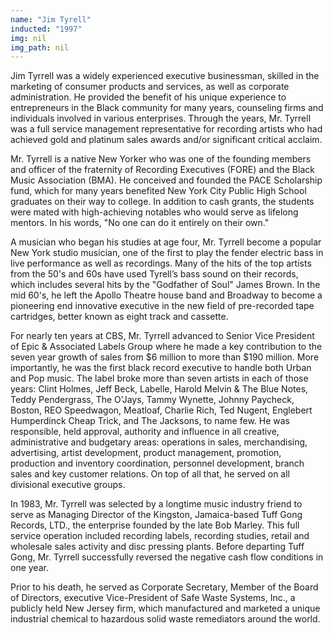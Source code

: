 ```yaml
---
name: "Jim Tyrell"
inducted: "1997"
img: nil
img_path: nil
---
```


Jim Tyrrell was a widely experienced executive businessman, skilled in the marketing of consumer products and services, as well as corporate administration. He provided the benefit of his unique experience to entrepreneurs in the Black community for many years, counseling firms and individuals involved in various enterprises. Through the years, Mr. Tyrrell was a full service management representative for recording artists who had achieved gold and platinum sales awards and/or significant critical acclaim.

Mr. Tyrrell is a native New Yorker who was one of the founding members and officer of the fraternity of Recording Executives (FORE) and the Black Music Association (BMA). He conceived and founded the PACE Scholarship fund, which for many years benefited New York City Public High School graduates on their way to college. In addition to cash grants, the students were mated with high-achieving notables who would serve as lifelong mentors. In his words, "No one can do it entirely on their own."

A musician who began his studies at age four, Mr. Tyrrell become a popular New York studio musician, one of the first to play the fender electric bass in live performance as well as recordings. Many of the hits of the top artists from the 50's and 60s have used Tyrell’s bass sound on their records, which includes several hits by the "Godfather of Soul" James Brown. In the mid 60's, he left the Apollo Theatre house band and Broadway to become a pioneering end innovative executive in the new field of pre-recorded tape cartridges, better known as eight track and cassette.

For nearly ten years at CBS, Mr. Tyrrell advanced to Senior Vice President of Epic & Associated Labels Group where he made a key contribution to the seven year growth of sales from $6 million to more than $190 million. More importantly, he was the first black record executive to handle both Urban and Pop music. The label broke more than seven artists in each of those years: Clint Holmes, Jeff Beck, Labelle, Harold Melvin & The Blue Notes, Teddy Pendergrass, The O'Jays, Tammy Wynette, Johnny Paycheck, Boston, REO Speedwagon, Meatloaf, Charlie Rich, Ted Nugent, Englebert Humperdinck Cheap Trick, and The Jacksons, to name few. He was responsible, held approval, authority and influence in all creative, administrative and budgetary areas: operations in sales, merchandising, advertising, artist development, product management, promotion, production and inventory coordination, personnel development, branch sales and key customer relations. On top of all that, he served on all divisional executive groups.

In 1983, Mr. Tyrrell was selected by a longtime music industry friend to serve as Managing Director of the Kingston, Jamaica-based Tuff Gong Records, LTD., the enterprise founded by the late Bob Marley. This full service operation included recording labels, recording studies, retail and wholesale sales activity and disc pressing plants. Before departing Tuff Gong, Mr. Tyrrell successfully reversed the negative cash flow conditions in one year.

Prior to his death, he served as Corporate Secretary, Member of the Board of Directors, executive Vice-President of Safe Waste Systems, Inc., a publicly held New Jersey firm, which manufactured and marketed a unique industrial chemical to hazardous solid waste remediators around the world.
